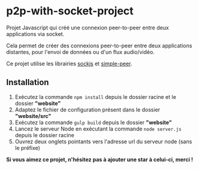 # p2p-with-socket-project

Projet Javascript qui créé une connexion peer-to-peer entre deux applications via socket.

Cela permet de créer des connexions peer-to-peer entre deux applications distantes, pour l'envoi de données ou d'un flux audio/vidéo.

Ce projet utilise les librairies [sockjs](https://github.com/sockjs) et [simple-peer](https://github.com/feross/simple-peer).

## Installation

1. Exécutez la commande `npm install` depuis le dossier racine et le dossier **"website"**
2. Adaptez le fichier de configuration présent dans le dossier **"website/src"**
3. Exécutez la commande `gulp build` depuis le dossier **"website"**
4. Lancez le serveur Node en exécutant la commande `node server.js` depuis le dossier racine
5. Ouvrez deux onglets pointants vers l'adresse url du serveur node (sans le préfixe)

**Si vous aimez ce projet, n'hésitez pas à ajouter une star à celui-ci, merci !**
